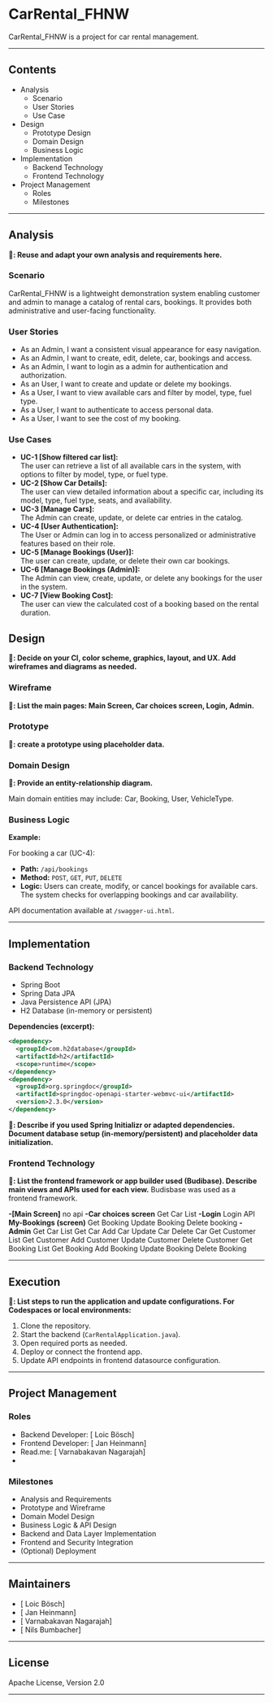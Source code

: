 # CarRental_FHNW

CarRental_FHNW is a project for car rental management.


---

## Contents

- Analysis
  - Scenario
  - User Stories
  - Use Case
- Design
  - Prototype Design
  - Domain Design
  - Business Logic
- Implementation
  - Backend Technology
  - Frontend Technology
- Project Management
  - Roles
  - Milestones

---

## Analysis

**🚧: Reuse and adapt your own analysis and requirements here.**

### Scenario

CarRental_FHNW is a lightweight demonstration system enabling customer and admin to manage a catalog of rental cars, bookings. It provides both administrative and user-facing functionality.

### User Stories

- As an Admin, I want a consistent visual appearance for easy navigation.
- As an Admin, I want to create, edit, delete, car, bookings and access.
- As an Admin, I want to login as a admin for authentication and authorization.
- As an User, I want to create and update or delete my bookings.
- As a User, I want to view available cars and filter by model, type, fuel type.
- As a User, I want to authenticate to access personal data.
- As a User, I want to see the cost of my booking.


### Use Cases

- **UC-1 [Show filtered car list]:**  
  The user can retrieve a list of all available cars in the system, with options to filter by model, type, or fuel type.
- **UC-2 [Show Car Details]:**  
  The user can view detailed information about a specific car, including its model, type, fuel type, seats, and availability.
- **UC-3 [Manage Cars]:**  
  The Admin can create, update, or delete car entries in the catalog.
- **UC-4 [User Authentication]:**  
  The User or Admin can log in to access personalized or administrative features based on their role.
- **UC-5 [Manage Bookings (User)]:**  
  The user can create, update, or delete their own car bookings.
- **UC-6 [Manage Bookings (Admin)]:**  
  The Admin can view, create, update, or delete any bookings for the user in the system.
- **UC-7 [View Booking Cost]:**  
  The user can view the calculated cost of a booking based on the rental duration.



## Design

**🚧: Decide on your CI, color scheme, graphics, layout, and UX. Add wireframes and diagrams as needed.**

### Wireframe

**🚧: List the main pages: Main Screen, Car choices screen, Login, Admin.**

### Prototype

**🚧: create a prototype using placeholder data.**

### Domain Design

**🚧: Provide an entity-relationship diagram.**

Main domain entities may include: Car, Booking, User, VehicleType.

### Business Logic

**Example:**

For booking a car (UC-4):

- **Path:** `/api/bookings`
- **Method:** `POST`, `GET`, `PUT`, `DELETE`
- **Logic:** Users can create, modify, or cancel bookings for available cars. The system checks for overlapping bookings and car availability.

API documentation available at `/swagger-ui.html`.

---

## Implementation

### Backend Technology

- Spring Boot
- Spring Data JPA
- Java Persistence API (JPA)
- H2 Database (in-memory or persistent)

**Dependencies (excerpt):**
```xml
<dependency>
  <groupId>com.h2database</groupId>
  <artifactId>h2</artifactId>
  <scope>runtime</scope>
</dependency>
<dependency>
  <groupId>org.springdoc</groupId>
  <artifactId>springdoc-openapi-starter-webmvc-ui</artifactId>
  <version>2.3.0</version>
</dependency>
```

**🚧: Describe if you used Spring Initializr or adapted dependencies. Document database setup (in-memory/persistent) and placeholder data initialization.**

### Frontend Technology

**🚧: List the frontend framework or app builder used (Budibase). Describe main views and APIs used for each view.**
Budisbase was used as a frontend framework.

**-[Main Screen]**
no api
**-Car choices screen**
Get Car List
**-Login**
 Login API
**My-Bookings (screen)**
Get Booking
Update Booking
Delete booking
**-Admin**
Get Car List
Get Car
Add Car
Update Car
Delete Car
Get Customer List
Get Customer
Add Customer
Update Customer
Delete Customer
Get Booking List
Get Booking
Add Booking
Update Booking
Delete Booking


---

## Execution

**🚧: List steps to run the application and update configurations. For Codespaces or local environments:**

1. Clone the repository.
2. Start the backend (`CarRentalApplication.java`).
3. Open required ports as needed.
4. Deploy or connect the frontend app.
5. Update API endpoints in frontend datasource configuration.


---

## Project Management

### Roles

- Backend Developer: [ Loic Bösch]
- Frontend Developer: [ Jan Heinmann]
- Read.me: [ Varnabakavan Nagarajah]
- 

### Milestones

- Analysis and Requirements
- Prototype and Wireframe
- Domain Model Design
- Business Logic & API Design
- Backend and Data Layer Implementation
- Frontend and Security Integration
- (Optional) Deployment

---

## Maintainers

- [ Loic Bösch]
- [ Jan Heinmann]
- [ Varnabakavan Nagarajah]
- [ Nils Bumbacher]

---

## License

Apache License, Version 2.0

---
